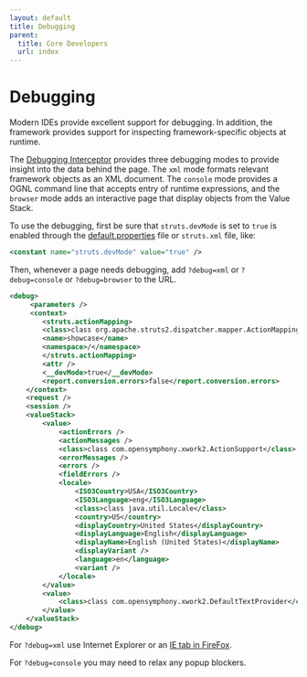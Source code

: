 ```yaml
---
layout: default
title: Debugging
parent:
  title: Core Developers
  url: index
---
```


# Debugging

Modern IDEs provide excellent support for debugging. In addition, the framework provides support for inspecting
framework-specific objects at runtime.

The [Debugging Interceptor](debugging-interceptor) provides three debugging modes to provide insight into the data 
behind the page. The `xml` mode formats relevant framework objects as an XML document. The `console` mode provides 
a OGNL command line that accepts entry of runtime expressions, and the `browser` mode adds an interactive page that 
display objects from the Value Stack.

To use the debugging, first be sure that `struts.devMode` is set to `true` is enabled through 
the [default.properties](default-properties) file or `struts.xml` file, like:

```xml
<constant name="struts.devMode" value="true" />
```

Then, whenever a page needs debugging, add `?debug=xml` or `?debug=console` or `?debug=browser` to the URL.

```xml
<debug>
     <parameters /> 
     <context>
        <struts.actionMapping>
        <class>class org.apache.struts2.dispatcher.mapper.ActionMapping</class> 
        <name>showcase</name> 
        <namespace>/</namespace> 
        </struts.actionMapping>
        <attr /> 
        <__devMode>true</__devMode> 
        <report.conversion.errors>false</report.conversion.errors> 
    </context>
    <request /> 
    <session /> 
    <valueStack>
        <value>
            <actionErrors /> 
            <actionMessages /> 
            <class>class com.opensymphony.xwork2.ActionSupport</class> 
            <errorMessages /> 
            <errors /> 
            <fieldErrors /> 
            <locale>
                <ISO3Country>USA</ISO3Country> 
                <ISO3Language>eng</ISO3Language> 
                <class>class java.util.Locale</class> 
                <country>US</country> 
                <displayCountry>United States</displayCountry> 
                <displayLanguage>English</displayLanguage> 
                <displayName>English (United States)</displayName> 
                <displayVariant /> 
                <language>en</language> 
                <variant /> 
            </locale>
        </value>
        <value>
            <class>class com.opensymphony.xwork2.DefaultTextProvider</class> 
        </value>
    </valueStack>
</debug>
```

For `?debug=xml` use Internet Explorer or an [IE tab in FireFox](http://ietab.mozdev.org/).

For `?debug=console` you may need to relax any popup blockers.
